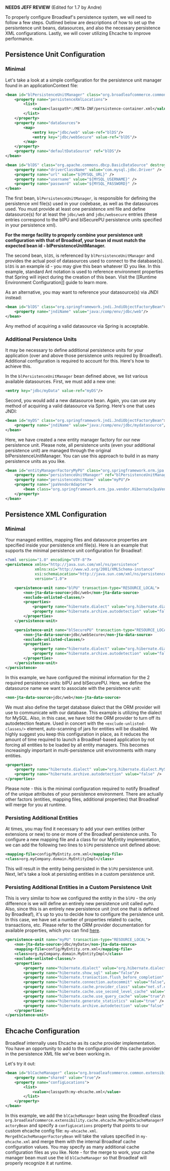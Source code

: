 **NEEDS JEFF REVIEW** (Edited for 1.7 by Andre)

To properly configure Broadleaf's persistence system, we will need to follow a few steps. Outlined below are descriptions of how to set up the persisntence unit beans, datasources, and also the necessary persistence XML configurations. Lastly, we will cover utilizing Ehcache to improve performance.

## <a name="wiki-pu-config" />Persistence Unit Configuration

### Minimal

Let's take a look at a simple configuration for the persistence unit manager found in an applicationContext file:

```xml
<bean id="blPersistenceUnitManager" class="org.broadleafcommerce.common.extensibility.jpa.MergePersistenceUnitManager">
    <property name="persistenceXmlLocations">
        <list>
            <value>classpath*:/META-INF/persistence-container.xml</value>
        </list>
    </property>
    <property name="dataSources">
        <map>
            <entry key="jdbc/web" value-ref="blDS"/>
            <entry key="jdbc/webSecure" value-ref="blDS"/>
        </map>
    </property>
    <property name="defaultDataSource" ref="blDS"/>
</bean>

<bean id="blDS" class="org.apache.commons.dbcp.BasicDataSource" destroy-method="close">
    <property name="driverClassName" value="com.mysql.jdbc.Driver" />
    <property name="url" value="${MYSQL_URL}" />
    <property name="username" value="${MYSQL_USERNAME}" />
    <property name="password" value="${MYSQL_PASSWORD}" />
</bean>
```

The first bean, `blPersistenceUnitManager`, is responsible for defining the persistence xml file(s) used in your codebase, as well as the datasources used. You must provide at least one persistence xml file and define datasource(s) for at least the `jdbc/web` and `jdbc/websecure` entries (these entries correspond to the blPU and blSecurePU persistence units specified in your persistence xml). 

**For the merge facility to properly combine your persistence unit configuration with that of Broadleaf, your bean id must match the expected bean id - blPersistenceUnitManager.**

The second bean, `blDS`, is referenced by `blPersistenceUnitManager` and provides the actual pool of datasources used to connect to the database(s). `blDS` is an example id - you may give this bean whatever ID you like. In this example, standard Ant notation is used to reference environment properties that Spring will inject during the creation of this bean. Visit the [[Runtime Environment Configuration]] guide to learn more.

As an alternative, you may want to reference your datasource(s) via JNDI instead:

```xml
<bean id="blDS" class="org.springframework.jndi.JndiObjectFactoryBean">
    <property name="jndiName" value="java:/comp/env/jdbc/web"/>
</bean>
```

Any method of acquiring a valid datasource via Spring is acceptable.

### Additional Persistence Units

It may be necessary to define additional persistence units for your application (over and above those persistence units required by Broadleaf). Additional configuration is required to account for this. Here's how to achieve this.

In the `blPersistenceUnitManager` bean defined above, we list various available datasources. First, we must add a new one:

```xml
<entry key="jdbc/myData" value-ref="myDS"/>
```

Second, you would add a new datasource bean. Again, you can use any method of acquiring a valid datasource via Spring. Here's one that uses JNDI:

```xml
<bean id="myDS" class="org.springframework.jndi.JndiObjectFactoryBean">
    <property name="jndiName" value="java:/comp/env/jdbc/mydatasource"/>
</bean>
```

Here, we have created a new entity manager factory for our new persistence unit. Please note, all persistence units (even your additional persistence unit) are managed through the original blPersistenceUnitManager. You can use this approach to build in as many persistence units as you like.

```xml
<bean id="entityManagerFactoryMyPU" class="org.springframework.orm.jpa.LocalContainerEntityManagerFactoryBean">
    <property name="persistenceUnitManager" ref="blPersistenceUnitManager"/>
    <property name="persistenceUnitName" value="myPU"/>
    <property name="jpaVendorAdapter">
        <bean class="org.springframework.orm.jpa.vendor.HibernateJpaVendorAdapter"/>
    </property>
</bean>
```

## <a name="wiki-pxml-config" />Persistence XML Configuration

### Minimal

Your managed entities, mapping files and datasource properties are specified inside your persistence xml file(s). Here is an example that supports the minimal persistence unit configuration for Broadleaf:

```xml
<?xml version="1.0" encoding="UTF-8"?>
<persistence xmlns="http://java.sun.com/xml/ns/persistence"
             xmlns:xsi="http://www.w3.org/2001/XMLSchema-instance"
             xsi:schemaLocation="http://java.sun.com/xml/ns/persistence http://java.sun.com/xml/ns/persistence/persistence_1_0.xsd"
             version="1.0">

    <persistence-unit name="blPU" transaction-type="RESOURCE_LOCAL">
        <non-jta-data-source>jdbc/web</non-jta-data-source>
        <exclude-unlisted-classes/>
        <properties>
            <property name="hibernate.dialect" value="org.hibernate.dialect.MySQLInnoDBDialect"/>
            <property name="hibernate.archive.autodetection" value="false" />
        </properties>
    </persistence-unit>

    <persistence-unit name="blSecurePU" transaction-type="RESOURCE_LOCAL">
        <non-jta-data-source>jdbc/webSecure</non-jta-data-source>
        <exclude-unlisted-classes/>
        <properties>
            <property name="hibernate.dialect" value="org.hibernate.dialect.MySQLInnoDBDialect"/>
            <property name="hibernate.archive.autodetection" value="false" />
        </properties>
    </persistence-unit>
</persistence>
```

In this example, we have configured the minimal information for the 2 required persistence units: blPU and blSecurePU. Here, we define the datasource name we want to associate with the persistence unit:

```xml
<non-jta-data-source>jdbc/web</non-jta-data-source>
```

We must also define the target database dialect that the ORM provider will use to communicate with our database. This example is utilizing the dialect for MySQL. Also, in this case, we have told the ORM provider to turn off its autodetection feature. Used in concert with the `<exclude-unlisted-classes/>` element, auto-scanning of jars for entities will be disabled. We highly suggest you keep this configuration in place, as it reduces the amount of time required to launch a Broadleaf-based application by not forcing all entities to be loaded by all entity managers. This becomes increasingly important in multi-persistence unit environments with many entities.

```xml
<properties>
    <property name="hibernate.dialect" value="org.hibernate.dialect.MySQLInnoDBDialect"/>
    <property name="hibernate.archive.autodetection" value="false" />
</properties>
```

Please note - this is the minimal configuration required to notify Broadleaf of the unique attributes of your persistence environment. There are actually other factors (entities, mapping files, additional properties) that Broadleaf will merge for you at runtime.

### Persisting Additional Entities

At times, you may find it necessary to add your own entities (either extensions or new) to one or more of the Broadleaf persistence units. To configure a new mapping file and a class for our MyEntity implementation, we can add the following two lines to `blPU` persistence unit defined above:

```xml
<mapping-file>config/MyEntity.orm.xml</mapping-file>
<class>org.myCompany.domain.MyEntityImpl</class>
```

This will result in the entity being persisted in the `blPU` persistence unit. Next, let's take a look at persisting entities in a custom persistence unit.

### Persisting Additional Entities in a Custom Persistence Unit

This is very similar to how we configured the entity in the `blPU` - the only difference is we will define an entirely new persistence unit called `myPU`. Also, since this is an entirely new persistence unit (not one that is defined by Broadleaf), it's up to you to decide how to configure the persistence unit. In this case, we have set a number of properties related to cache, transactions, etc. Please refer to the ORM provider documentation for available properties, which you can find [here](http://docs.jboss.org/hibernate/stable/entitymanager/reference/en/html/configuration.html).

```xml
<persistence-unit name="myPU" transaction-type="RESOURCE_LOCAL">
    <non-jta-data-source>jdbc/myData</non-jta-data-source>
    <mapping-file>config/MyEntity.orm.xml</mapping-file>
    <class>org.myCompany.domain.MyEntityImpl</class>
    <exclude-unlisted-classes/>
    <properties>
        <property name="hibernate.dialect" value="org.hibernate.dialect.MySQLInnoDBDialect"/>
        <property name="hibernate.show_sql" value="false"/>
        <property name="hibernate.transaction.flush_before_completion" value="false"/>
        <property name="hibernate.connection.autocommit" value="false"/>
        <property name="hibernate.cache.provider_class" value="net.sf.ehcache.hibernate.SingletonEhCacheProvider"/>
        <property name="hibernate.cache.use_second_level_cache" value="true"/>
        <property name="hibernate.cache.use_query_cache" value="true"/>
        <property name="hibernate.generate_statistics" value="true" />
        <property name="hibernate.archive.autodetection" value="false" />
    </properties>
</persistence-unit>
```

## <a name="wiki-ehcache-config" />Ehcache Configuration

Broadleaf internally uses Ehcache as its cache provider implementation. You have an opportunity to add to the configuration of this cache provider in the persistence XML file we've been working in.

Let's try it out:

```xml
<bean id="blCacheManager" class="org.broadleafcommerce.common.extensibility.cache.ehcache.MergeEhCacheManagerFactoryBean">
    <property name="shared" value="true"/>
    <property name="configLocations">
        <list>
            <value>classpath:my-ehcache.xml</value>
        </list>
    </property>
</bean>
```

In this example, we add the `blCacheManager` bean using the Broadleaf class `org.broadleafcommerce.extensibility.cache.ehcache.MergeEhCacheManagerFactoryBean` and specify a `configLocations` property that points to our custom ehcache config file: `my-ehcache.xml`. `MergeEhCacheManagerFactoryBean` will take the values specified in `my-ehcache.xml` and merge them with the internal Broadleaf cache configuration values. You may specify as many additional cache configuration files as you like. Note - for the merge to work, your cache manager bean must use the id `blCacheManager` so that Broadleaf will properly recognize it at runtime.
